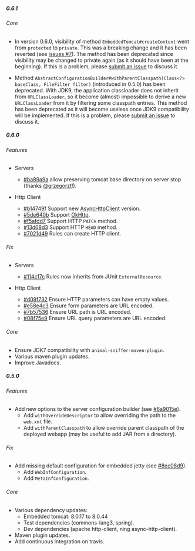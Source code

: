 ##### 0.6.1

###### Core

- In version 0.6.0, visibility of method `EmbeddedTomcat#createContext` went from `protected` to `private`. This was a breaking change and it has been reverted (see [issues #7](https://github.com/mjeanroy/junit-servers/issues/7)). The method has been deprecated since visibility may be changed to private again (as it should have been at the beginning). If this is a problem, please [submit an issue](https://github.com/mjeanroy/junit-servers/issues) to discuss it.

- Method `AbstractConfigurationBuilder#withParentClasspath(Class<?> baseClass, FileFilter filter)` (introduced in 0.5.0) has been deprecated. With JDK9, the application classloader does not inherit from `URLClassLoader`, so it become (almost) impossible to derive a new `URLClassLoader` from it by filtering some classpath entries. This method has been deprecated as it will become useless once JDK9 compatibility will be implemented. If this is a problem, please [submit an issue](https://github.com/mjeanroy/junit-servers/issues) to discuss it.

##### 0.6.0

###### Features

- Servers
  - [#ba89a9a](https://github.com/mjeanroy/junit-servers/commit/ba89a9a2ad94c9c5426485c656a25a1dfdc1ebfd) allow preserving tomcat base directory on server stop (thanks [@grzegorzt](https://github.com/grzegorzt)!).

- Http Client
  - [#b14749f](https://github.com/mjeanroy/junit-servers/commit/b14749f5fb4e7f8fa1d90b423b7887bc29d518b7) Support new [AsyncHttpClient](https://github.com/AsyncHttpClient/async-http-client) version.
  - [#5de640b](https://github.com/mjeanroy/junit-servers/commit/5de640b979aabeaea1950272e98fa39b5b7aebc1) Support [OkHttp](http://square.github.io/okhttp/).
  - [#f5afdd7](https://github.com/mjeanroy/junit-servers/commit/f5afdd7e7efc23f129dbf0533fb87f859b26fdc3) Support HTTP `PATCH` method.
  - [#13d68d3](https://github.com/mjeanroy/junit-servers/commit/13d68d3908d245dc9377f755b3665e5fcbe048ec) Support HTTP `HEAD` method.
  - [#7021d49](https://github.com/mjeanroy/junit-servers/commit/7021d49a7ed65d6bfa9a4ca90b0d5ba8a0c3c6ab) Rules can create HTTP client.

###### Fix

- Servers
  - [#114c17c](https://github.com/mjeanroy/junit-servers/commit/114c17ce8121d0e8ded39c95c1db33289a7e0708) Rules now inherits from JUnit `ExternalResource`.

- Http Client
  - [#d09f732](https://github.com/mjeanroy/junit-servers/commit/d09f732f86679f4103ca98904ddc3c4c1ba52995) Ensure HTTP parameters can have empty values.
  - [#e58e4c3](https://github.com/mjeanroy/junit-servers/commit/e58e4c3c4d3f768a89ccab11dc5d97edbbf2cd50) Ensure form parameters are URL encoded.
  - [#7b57536](https://github.com/mjeanroy/junit-servers/commit/7b57536937d27fa1ad18dfaa465e7016bc4aa900) Ensure URL path is URL encoded.
  - [#08f75e9](https://github.com/mjeanroy/junit-servers/commit/08f75e9e174bca0b0d52ae461dc3d37b3eac2193) Ensure URL query parameters are URL encoded.

###### Core

- Ensure JDK7 compatibility with `animal-sniffer-maven-plugin`.
- Various maven plugin updates.
- Improve Javadocs.

##### 0.5.0

###### Features

- Add new options to the server configuration builder (see [#6a9015e](https://github.com/mjeanroy/junit-servers/commit/6a9015ef17d3304e1f3a1a10e70a55670650ff46)).
  - Add `withOverrideDescriptor` to allow overriding the path to the `web.xml` file.
  - Add `withParentClasspath` to allow override parent classpath of the deployed webapp (may be useful to add JAR from a directory).

###### Fix
- Add missing default configuration for embedded jetty (see [#8ec08d9](https://github.com/mjeanroy/junit-servers/commit/8ec08d910f99624f5b6c953c1898706e6ce337d7)).
  - Add `WebInfConfiguration`.
  - Add `MetaInfConfiguration`.

###### Core

- Various dependency updates:
  - Embedded tomcat: 8.0.17 to 8.0.44
  - Test dependencies (commons-lang3, spring).
  - Dev dependencies (apache http-client, ning async-http-client).
- Maven plugin updates.
- Add continuous integration on travis.
